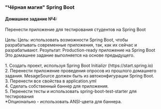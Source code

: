 <h3>"Чёрная магия" Spring Boot</h3>
<h4>Домашнее задание №4:</h4>
<div class="text text_p-small text_default">Перенести приложение для тестирования студентов на Spring Boot</div>
<div class="text text_p-small text_default">&nbsp;</div>
<div class="text text_p-small text_default">Цель: Цель: использовать возможности Spring Boot, чтобы разрабатывать современные приложения, так, как их сейчас и разрабатывают. Результат: Production-ready приложение на Spring Boot</div>
<div class="text text_p-small text_default">Это домашнее задание выполняется на основе предыдущего.<br /><br />1. Создать проект, используя Spring Boot Initializr (https://start.spring.io)<br />2. Перенести приложение проведения опросов из прошлого домашнего задания. MesageSource должен быть из автоконфигурации Spring Boot.<br />3. Перенести все свойства в application.yml<br />4. Сделать собственный баннер для приложения.<br />5. Перенести тесты и использовать spring-boot-test-starter для тестирования<br />*Опционально - использовать ANSI-цвета для баннера.</div>
